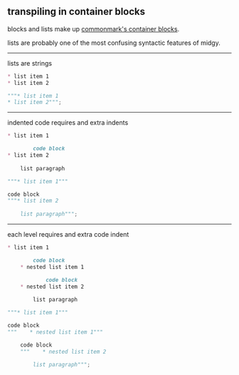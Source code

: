 ## transpiling in container blocks

blocks and lists make up [commonmark's container blocks](https://spec.commonmark.org/0.30/#container-blocks).

lists are probably one of the most confusing syntactic features of midgy.

 
*******************************************************

lists are strings

```markdown
* list item 1
* list item 2
```
        
```python
"""* list item 1
* list item 2""";
```


*******************************************************

indented code requires and extra indents

```markdown
* list item 1

        code block
* list item 2
    
    list paragraph
```
        
```python
"""* list item 1"""

code block
"""* list item 2
    
    list paragraph""";
```


*******************************************************

each level requires and extra code indent

```markdown
* list item 1

        code block
    * nested list item 1

            code block
    * nested list item 2
        
        list paragraph
```
        
```python
"""* list item 1"""

code block
"""    * nested list item 1"""

    code block
    """    * nested list item 2
        
        list paragraph""";
```


